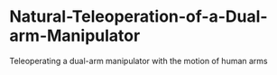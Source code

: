 # Natural-Teleoperation-of-a-Dual-arm-Manipulator
Teleoperating a dual-arm manipulator with the motion of human arms
